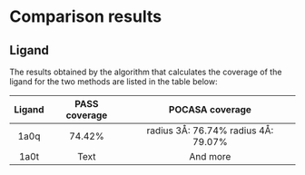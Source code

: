 # Comparison results

## Ligand
The results obtained by the algorithm that calculates the coverage of the ligand for the two methods are listed in the table below:

| Ligand | PASS coverage | POCASA coverage                       |
| :---:  |    :----:     |          :---:                        |
| 1a0q   | 74.42%        | radius 3Å: 76.74%     radius 4Å: 79.07% |
| 1a0t   | Text          | And more                              |
